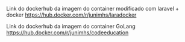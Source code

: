 Link do dockerhub da imagem do container modificado com laravel + docker
https://hub.docker.com/r/junimhs/laradocker

Link do dockerhub da imagem do container GoLang
https://hub.docker.com/r/junimhs/codeeducation
